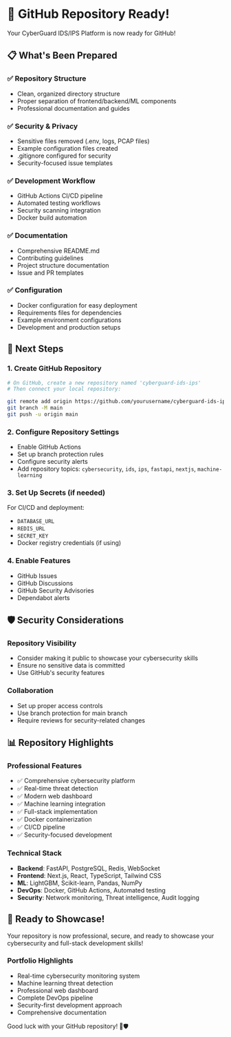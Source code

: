 # 🚀 GitHub Repository Ready!

Your CyberGuard IDS/IPS Platform is now ready for GitHub!

## 📋 What's Been Prepared

### ✅ Repository Structure
- Clean, organized directory structure
- Proper separation of frontend/backend/ML components
- Professional documentation and guides

### ✅ Security & Privacy
- Sensitive files removed (.env, logs, PCAP files)
- Example configuration files created
- .gitignore configured for security
- Security-focused issue templates

### ✅ Development Workflow
- GitHub Actions CI/CD pipeline
- Automated testing workflows
- Security scanning integration
- Docker build automation

### ✅ Documentation
- Comprehensive README.md
- Contributing guidelines
- Project structure documentation
- Issue and PR templates

### ✅ Configuration
- Docker configuration for easy deployment
- Requirements files for dependencies
- Example environment configurations
- Development and production setups

## 🎯 Next Steps

### 1. Create GitHub Repository
```bash
# On GitHub, create a new repository named 'cyberguard-ids-ips'
# Then connect your local repository:

git remote add origin https://github.com/yourusername/cyberguard-ids-ips.git
git branch -M main
git push -u origin main
```

### 2. Configure Repository Settings
- Enable GitHub Actions
- Set up branch protection rules
- Configure security alerts
- Add repository topics: `cybersecurity`, `ids`, `ips`, `fastapi`, `nextjs`, `machine-learning`

### 3. Set Up Secrets (if needed)
For CI/CD and deployment:
- `DATABASE_URL`
- `REDIS_URL`
- `SECRET_KEY`
- Docker registry credentials (if using)

### 4. Enable Features
- GitHub Issues
- GitHub Discussions
- GitHub Security Advisories
- Dependabot alerts

## 🛡️ Security Considerations

### Repository Visibility
- Consider making it public to showcase your cybersecurity skills
- Ensure no sensitive data is committed
- Use GitHub's security features

### Collaboration
- Set up proper access controls
- Use branch protection for main branch
- Require reviews for security-related changes

## 📊 Repository Highlights

### Professional Features
- ✅ Comprehensive cybersecurity platform
- ✅ Real-time threat detection
- ✅ Modern web dashboard
- ✅ Machine learning integration
- ✅ Full-stack implementation
- ✅ Docker containerization
- ✅ CI/CD pipeline
- ✅ Security-focused development

### Technical Stack
- **Backend**: FastAPI, PostgreSQL, Redis, WebSocket
- **Frontend**: Next.js, React, TypeScript, Tailwind CSS
- **ML**: LightGBM, Scikit-learn, Pandas, NumPy
- **DevOps**: Docker, GitHub Actions, Automated testing
- **Security**: Network monitoring, Threat intelligence, Audit logging

## 🎉 Ready to Showcase!

Your repository is now professional, secure, and ready to showcase your cybersecurity and full-stack development skills!

### Portfolio Highlights
- Real-time cybersecurity monitoring system
- Machine learning threat detection
- Professional web dashboard
- Complete DevOps pipeline
- Security-first development approach
- Comprehensive documentation

Good luck with your GitHub repository! 🚀🛡️
